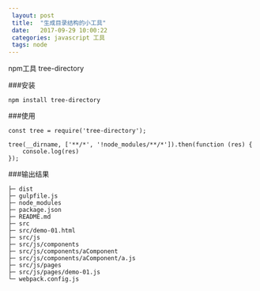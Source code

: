 ```yaml
---
 layout: post
 title:  "生成目录结构的小工具"
 date:   2017-09-29 10:00:22
 categories: javascript 工具
 tags: node
---
```


npm工具 tree-directory
<!-- more -->

###安装
```
npm install tree-directory
```

###使用
```
const tree = require('tree-directory');

tree(__dirname, ['**/*', '!node_modules/**/*']).then(function (res) {
    console.log(res)
});
```

###输出结果
```
├─ dist
├─ gulpfile.js
├─ node_modules
├─ package.json
├─ README.md
├─ src
├─ src/demo-01.html
├─ src/js
├─ src/js/components
├─ src/js/components/aComponent
├─ src/js/components/aComponent/a.js
├─ src/js/pages
├─ src/js/pages/demo-01.js
└─ webpack.config.js
```
